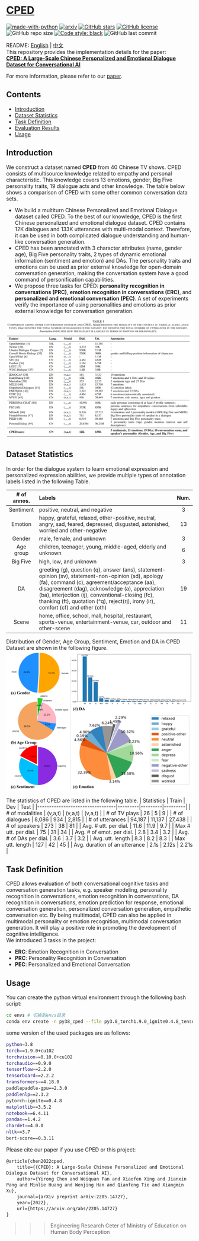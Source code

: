 # [CPED](https://github.com/scutcyr/CPED)
[![made-with-python](https://img.shields.io/badge/Made%20with-Python-red.svg)](#python) [![arxiv](https://img.shields.io/badge/arXiv-2205.14727-b31b1b.svg)](https://arxiv.org/abs/2205.14727) [![GitHub stars](https://img.shields.io/github/stars/scutcyr/CPED)](https://github.com/scutcyr/CPED/stargazers) [![GitHub license](https://img.shields.io/github/license/scutcyr/CPED)](https://github.com/scutcyr/CPED/blob/main/LICENSE) ![GitHub repo size](https://img.shields.io/github/repo-size/scutcyr/CPED) [![Code style: black](https://img.shields.io/badge/code%20style-black-000000.svg)](https://github.com/psf/black) ![GitHub last commit](https://img.shields.io/github/last-commit/scutcyr/CPED) 

    
README: [English](https://github.com/scutcyr/CPED/blob/main/README.md) | [中文](https://github.com/scutcyr/CPED/blob/main/README-zh.md)       
This repository provides the implementation details for the paper:    
**[CPED: A Large-Scale Chinese Personalized and Emotional Dialogue Dataset for Conversational AI](https://arxiv.org/abs/2205.14727)**   

For more information, please refer to our [paper](https://arxiv.org/abs/2205.14727).

## <a name="#Contents">Contents</a>
* <a href="#Introduction">Introduction</a>
* <a href="#Dataset">Dataset Statistics</a>
* <a href="#Task">Task Definition</a>
* <a href="#Evaluation">Evaluation Results</a>
* <a href="#Usage">Usage</a>

## <a name="#Introduction">Introduction</a>
We construct a dataset named **CPED** from 40 Chinese TV shows. CPED consists of multisource knowledge related to empathy and personal characteristic. This knowledge covers 13 emotions, gender, Big Five personality traits, 19 dialogue acts and other knowledge. The table below shows a comparison of CPED with some other common conversation data sets.

* We build a multiturn Chinese Personalized and Emotional Dialogue dataset called CPED. To the best of our knowledge, CPED is the first Chinese personalized and emotional dialogue dataset. CPED contains 12K dialogues and 133K utterances with multi-modal context. Therefore, it can be used in both complicated dialogue understanding and human-like conversation generation.
* CPED has been annotated with 3 character attributes (name, gender age), Big Five personality traits, 2 types of dynamic emotional information (sentiment and emotion) and DAs. The personality traits and emotions can be used as prior external knowledge for open-domain conversation generation, making the conversation system have a good command of personification capabilities.
* We propose three tasks for CPED: **personality recognition in conversations (PRC)**, **emotion recognition in conversations (ERC)**, and **personalized and emotional conversation (PEC)**. A set of experiments verify the importance of using personalities and emotions as prior external knowledge for conversation generation.

![dataset_comparison](./images/dataset_comparison.png)

## <a name="#Dataset">Dataset Statistics</a>
In order for the dialogue system to learn emotional expression and personalized expression abilities, we provide multiple types of annotation labels listed in the following Table.

| # of annos. | Labels | Num. |
|:-----------:|:-------|:----:|
| Sentiment | positive, neutral, and negative | 3 |
| Emotion | happy, grateful, relaxed, other-positive, neutral, angry, sad, feared, depressed, disgusted, astonished, worried and other-negative | 13 |
| Gender | male, female, and unknown | 3 |
| Age group | children, teenager, young, middle-aged, elderly and unknown | 6 |
| Big Five | high, low, and unknown | 3 |
| DA | greeting (g), question (q), answer (ans), statement-opinion (sv), statement-non-opinion (sd), apology (fa), command (c), agreement/acceptance (aa), disagreement (dag), acknowledge (a), appreciation (ba), interjection (ij), conventional-closing (fc), thanking (ft), quotation (^q), reject(rj), irony (ir), comfort (cf) and other (oth) | 19 |
| Scene | home, office, school, mall, hospital, restaurant, sports-venue, entertainment-venue, car, outdoor and other-scene | 11 |


Distribution of Gender, Age Group, Sentiment, Emotion and DA in CPED Dataset are shown in the following figure.
![](./images/dataset_staticstics.png)

 The statistics of CPED are listed in the following table.
| Statistics                      | Train   | Dev     | Test    |
|---------------------------------|---------|---------|---------|
| # of modalities                 | (v,a,t) | (v,a,t) | (v,a,t) |
| # of TV plays                   | 26      | 5       | 9       |
| # of dialogues                  | 8,086   | 934     | 2,815   |
| # of utterances                 | 94,187  | 11,137  | 27,438  |
| # of speakers                   | 273     | 38      | 81      |
| Avg. # utt. per dial.           | 11.6    | 11.9    | 9.7     |
| Max # utt. per dial.            | 75      | 31      | 34      |
| Avg. # of emot. per dial.       | 2.8     | 3.4     | 3.2     |
| Avg. # of DAs per dial.         | 3.6     | 3.7     | 3.2     |
| Avg. utt. length                | 8.3     | 8.2     | 8.3     |
| Max utt. length                 | 127     | 42      | 45      |
| Avg. duration of an utterance   | 2.1s    | 2.12s   | 2.21s   |


## <a name="#Task">Task Definition</a>
CPED allows evaluation of both conversational cognitive tasks and conversation generation tasks, e.g. speaker modeling, personality recognition in conversations, emotion recognition in conversations, DA recognition in conversations, emotion prediction for response, emotional conversation generation, personalized conversation generation, empathetic conversation etc. By being multimodal, CPED can also be applied in multimodal personality or emotion recognition, multimodal conversation generation. It will play a positive role in promoting the development of cognitive intelligence.   
We introduced 3 tasks in the project:   
* **ERC**: Emotion Recognition in Conversation
* **PRC**: Personality Recognition in Conversation
* **PEC**: Personalized and Emotional Conversation   



## <a name="#Usage">Usage</a>
You can create the python virtual environment through the following bash script:   
```bash
cd envs # 切换到envs目录
conda env create -n py38_cped --file py3.8_torch1.9.0_ignite0.4.8_tensorflow2.2.0_cuda10.2_transformers4.18.0_paddlepaddle-gpu_2.3.0.yml
```

some version of the used packages are as follows:   
```bash
python=3.8
torch==1.9.0+cu102 
torchvision==0.10.0+cu102 
torchaudio==0.9.0
tensorflow==2.2.0
tensorboard==2.2.2
transformers==4.18.0
paddlepaddle-gpu==2.3.0
paddlenlp==2.3.2
pytorch-ignite==0.4.8
matplotlib==3.5.2
notebook==6.4.11
pandas==1.4.2
chardet==4.0.0
nltk==3.7
bert-score==0.3.11
```




Please cite our paper if you use CPED or this project:    
```
@article{chen2022cped,
	title={{CPED}: A Large-Scale Chinese Personalized and Emotional Dialogue Dataset for Conversational AI},
	author={Yirong Chen and Weiquan Fan and Xiaofen Xing and Jianxin Pang and Minlie Huang and Wenjing Han and Qianfeng Tie and Xiangmin Xu},
	journal={arXiv preprint arXiv:2205.14727},
	year={2022},
	url={https://arxiv.org/abs/2205.14727}
}
```

>>> Engineering Research Ceter of Ministry of Education on Human Body Perception
